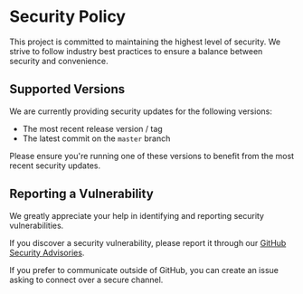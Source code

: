 # Security Policy

This project is committed to maintaining the highest level of security. We strive to follow industry best practices to ensure a balance between security and convenience.

## Supported Versions

We are currently providing security updates for the following versions:

- The most recent release version / tag
- The latest commit on the `master` branch

Please ensure you're running one of these versions to benefit from the most recent security updates.

## Reporting a Vulnerability

We greatly appreciate your help in identifying and reporting security vulnerabilities.

If you discover a security vulnerability, please report it through our [GitHub Security Advisories](https://github.com/bitcoin-tools/nodebuilder/security/advisories/new).

If you prefer to communicate outside of GitHub, you can create an issue asking to connect over a secure channel.
